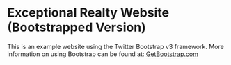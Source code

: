 # Exceptional Realty Website (Bootstrapped Version)

This is an example website using the Twitter Bootstrap v3 framework.
More information on using Bootstrap can be found at:
[GetBootstrap.com](http:getbootstrap.com)

